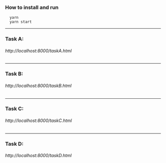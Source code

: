 ### How to install and run
```
  yarn
  yarn start
```
-----------
### Task A:
###### http://localhost:8000/taskA.html
-----------

### Task B:
###### http://localhost:8000/taskB.html
-----------

### Task C:
###### http://localhost:8000/taskC.html
-----------

### Task D:
###### http://localhost:8000/taskD.html